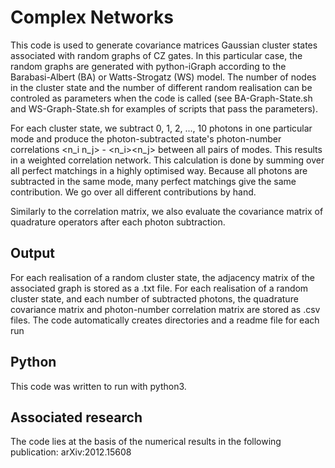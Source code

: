 # Complex Networks

This code is used to generate covariance matrices Gaussian cluster states associated with random graphs of CZ gates. In this particular case, the random graphs are generated with python-iGraph according to the Barabasi-Albert (BA) or Watts-Strogatz (WS) model. The number of nodes in the cluster state and the number of different random realisation can be controled as parameters when the code is called (see BA-Graph-State.sh and WS-Graph-State.sh for examples of scripts that pass the parameters).

For each cluster state, we subtract 0, 1, 2, ..., 10 photons in one particular mode and produce the photon-subtracted state's photon-number correlations <n_i n_j> - <n_i><n_j> between all pairs of modes. This results in a weighted correlation network. This calculation is done by summing over all perfect matchings in a highly optimised way. Because all photons are subtracted in the same mode, many perfect matchings give the same contribution. We go over all different contributions by hand. 

Similarly to the correlation matrix, we also evaluate the covariance matrix of quadrature operators after each photon subtraction.

## Output
For each realisation of a random cluster state, the adjacency matrix of the associated graph is stored as a .txt file. For each realisation of a random cluster state, and each number of subtracted photons, the quadrature covariance matrix and photon-number correlation matrix are stored as .csv files. The code automatically creates directories and a readme file for each run

## Python
This code was written to run with python3.

## Associated research
The code lies at the basis of the numerical results in the following publication: arXiv:2012.15608

